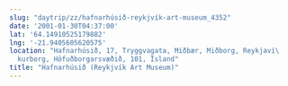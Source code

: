 ```yaml
---
slug: "daytrip/zz/hafnarhúsið-reykjvík-art-museum_4352"
date: '2001-01-30T04:37:00'
lat: '64.14910525179882'
lng: '-21.9405605620575'
location: "Hafnarhúsið, 17, Tryggvagata, Miðbær, Miðborg, Reykjaví\
  kurborg, Höfuðborgarsvæðið, 101, Ïsland"
title: "Hafnarhúsið (Reykjvík Art Museum)"
---
```



